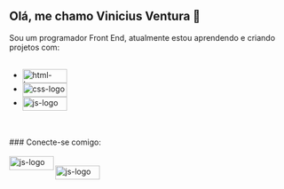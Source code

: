 ## Olá, me chamo Vinicius Ventura 👋

Sou um programador Front End, atualmente estou aprendendo e criando projetos com:
<br>
<br>
- <img align="center" width="80px" height="25px" src="https://img.shields.io/badge/HTML5-E34F26?style=for-the-badge&logo=html5&logoColor=white" alt="html-logo" />
- <img align="center" width="80px" height="25px" src="https://img.shields.io/badge/CSS3-1572B6?style=for-the-badge&logo=css3&logoColor=white" alt="css-logo" />
- <img align="center" width="80px" height="25px" src="https://img.shields.io/badge/JavaScript-323330?style=for-the-badge&logo=javascript&logoColor=F7DF1E" alt="js-logo" />
<br>
<br>
### Conecte-se comigo:
<br>
<br>
<img align="left" width="80px" height="25px" src="https://img.shields.io/badge/LinkedIn-0077B5?style=for-the-badge&logo=linkedin&logoColor=white" alt="js-logo" /> <a href="https://www.linkedin.com/in/vinicius-ventura-50502a315/" a/>
<br>
<img align="left" width="80px" height="25px" src="https://img.shields.io/badge/Instagram-E4405F?style=for-the-badge&logo=instagram&logoColor=white" alt="js-logo" /> <a href="https://www.instagram.com/_viniventura_/" a/>
<br>
